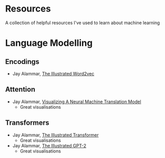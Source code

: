 # Resources

A collection of helpful resources I've used to learn about machine learning


# Language Modelling

## Encodings

* Jay Alammar, [The Illustrated Word2vec](http://jalammar.github.io/illustrated-word2vec/)

## Attention

* Jay Alammar, [Visualizing A Neural Machine Translation Model](https://jalammar.github.io/visualizing-neural-machine-translation-mechanics-of-seq2seq-models-with-attention/)
    * Great visualisations

## Transformers

* Jay Alammar, [The Illustrated Transformer](http://jalammar.github.io/illustrated-transformer/)
    * Great visualisations
* Jay Alammar, [The Illustrated GPT-2](http://jalammar.github.io/illustrated-gpt2/)
    * Great visualisations
